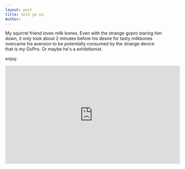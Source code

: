 ```yaml
---
layout: post
title: told ya so.
Author:
---
```


My squirrel friend loves milk bones. Even with the strange gopro staring him down, it only took about 2 minutes before his desire for tasty milkbones overcame his aversion to be potentially consumed by the strange device that is my GoPro. Or maybe he's a exhibitionist.

enjoy.

<iframe width="560" height="315" src="https://www.youtube.com/embed/M_R8Iw8LBoo" frameborder="0" allowfullscreen></iframe>

